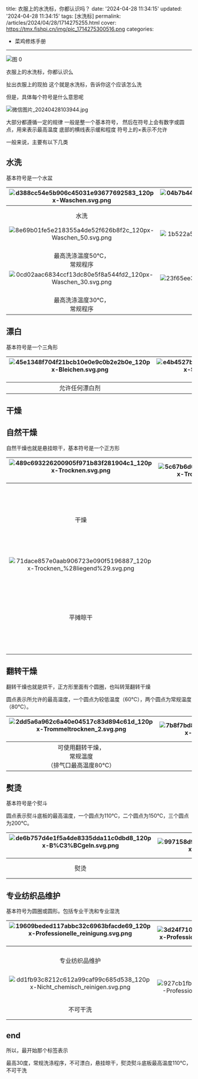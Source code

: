 title: 衣服上的水洗标，你都认识吗？
date: '2024-04-28 11:34:15'
updated: '2024-04-28 11:34:15'
tags: [水洗标]
permalink: /articles/2024/04/28/1714275255.html
cover: https://tmx.fishpi.cn/img/pic_1714275300516.png
categories: 
- 菜鸡修炼手册
---
![图 0](https://tmx.fishpi.cn/img/pic_1714275300516.png)  

衣服上的水洗标，你都认识么

扯出衣服上的现拍
这个就是水洗标，告诉你这个应该怎么洗

但是，具体每个符号是什么意思呢

![微信图片_20240428103944.jpg](https://file.fishpi.cn/2024/04/微信图片20240428103944-8f197f23.jpg)

大部分都遵循一定的规律
一般是整一个基本符号，
然后在符号上会有数字或圆点，用来表示最高温度
底部的横线表示缓和程度
符号上的×表示不允许

一般来说，主要有以下几类

## 水洗

基本符号是一个水盆

|    ![d388cc54e5b906c45031e93677692583_120px-Waschen.svg.png](https://file.fishpi.cn/2024/04/d388cc54e5b906c45031e93677692583120pxWaschensvg-3c88e244.png)    |  ![04b7b44c6bd9090e45bd421a79781845_120px-Waschen_95.svg.png](https://file.fishpi.cn/2024/04/04b7b44c6bd9090e45bd421a79781845120pxWaschen95svg-e74a9538.png)  |   ![64dc07d12df0a372cbf1685a78489f9e_120px-Waschen_70.svg.png](https://file.fishpi.cn/2024/04/64dc07d12df0a372cbf1685a78489f9e120pxWaschen70svg-91812a44.png)   |     ![c1385e6e466ceee64c10520b86f30036_120px-Waschen_60.svg.png](https://file.fishpi.cn/2024/04/c1385e6e466ceee64c10520b86f30036120pxWaschen60svg-4d887c50.png)     |   ![94469f0c45e52717b12568b13c2e0378_120px-Waschen_60s.svg.png](https://file.fishpi.cn/2024/04/94469f0c45e52717b12568b13c2e0378120pxWaschen60ssvg-45392a30.png)   |
| :---------------------------------------------------------------------------------------------------------------------------------------------------------: | :---------------------------------------------------------------------------------------------------------------------------------------------------------: | :-----------------------------------------------------------------------------------------------------------------------------------------------------------: | :----------------------------------------------------------------------------------------------------------------------------------------------------------------: | :-------------------------------------------------------------------------------------------------------------------------------------------------------------: |
|                                                                            水洗                                                                            |                                                              最高洗涤温度95℃，<br />常规程序                                                              |                                                               最高洗涤温度70℃，<br />常规程序                                                               |                                                                  最高洗涤温度60℃，<br />常规程序                                                                  |                                                                最高洗涤温度60℃，<br />缓和程序                                                                |
| ![8e69b01fe5e218355a4de52f626b8f2c_120px-Waschen_50.svg.png](https://file.fishpi.cn/2024/04/8e69b01fe5e218355a4de52f626b8f2c120pxWaschen50svg-b352ebfa.png)  | ![1b522a589f3e7db4abe83e242a2f1072_120px-Waschen_50s.svg.png](https://file.fishpi.cn/2024/04/1b522a589f3e7db4abe83e242a2f1072120pxWaschen50ssvg-834daed0.png) |   ![97c33dbb43a1fa5260f02052f6cce7b3_120px-Waschen_40.svg.png](https://file.fishpi.cn/2024/04/97c33dbb43a1fa5260f02052f6cce7b3120pxWaschen40svg-027deb88.png)   |    ![06f854b7a9ad7387d50e676d30b7cc4e_120px-Waschen_40s.svg.png](https://file.fishpi.cn/2024/04/06f854b7a9ad7387d50e676d30b7cc4e120pxWaschen40ssvg-87de655d.png)    |  ![4330e5b4308ed5acc638e9ffe4b73281_120px-Waschen_40ss.svg.png](https://file.fishpi.cn/2024/04/4330e5b4308ed5acc638e9ffe4b73281120pxWaschen40sssvg-2e604b99.png)  |
|                                                              最高洗涤温度50℃，<br />常规程序                                                              |                                                              最高洗涤温度50℃，<br />缓和程序                                                              |                                                               最高洗涤温度40℃，<br />常规程序                                                               |                                                                  最高洗涤温度40℃，<br />缓和程序                                                                  |                                                              最高洗涤温度40℃，<br />非常缓和程序                                                              |
| ![0cd02aac6834ccf13dc80e5f8a544fd2_120px-Waschen_30.svg.png](https://file.fishpi.cn/2024/04/0cd02aac6834ccf13dc80e5f8a544fd2120pxWaschen30svg-e1005c3a.png)  | ![23f65ee37f5288b8b98304301fc3c0c2_120px-Waschen_30s.svg.png](https://file.fishpi.cn/2024/04/23f65ee37f5288b8b98304301fc3c0c2120pxWaschen30ssvg-10f90e00.png) | ![044c74142e646b4e20b413a748760ef6_120px-Waschen_30ss.svg.png](https://file.fishpi.cn/2024/04/044c74142e646b4e20b413a748760ef6120pxWaschen30sssvg-3ca0f767.png) | ![6b91992061a9ec991efdc93a415ba38d_120px-Handw%C3%A4sche.svg.png](https://file.fishpi.cn/2024/04/6b91992061a9ec991efdc93a415ba38d120pxHandwC3A4schesvg-8625fc7d.png) | ![b51a8705c4af750d49b5b1d8913e0bc5_120px-Nicht_waschen.svg.png](https://file.fishpi.cn/2024/04/b51a8705c4af750d49b5b1d8913e0bc5120pxNichtwaschensvg-f9bd0b60.png) |
|                                                              最高洗涤温度30℃，<br />常规程序                                                              |                                                              最高洗涤温度30℃，<br />缓和程序                                                              |                                                             最高洗涤温度30℃，<br />非常缓和程序                                                             |                                                                    手洗，<br />最高洗涤温度40℃                                                                    |                                                                            不可水洗                                                                            |

## 漂白

基本符号是一个三角形

| ![45e1348f704f21bcb10e0e9c0b2e2b0e_120px-Bleichen.svg.png](https://file.fishpi.cn/2024/04/45e1348f704f21bcb10e0e9c0b2e2b0e120pxBleichensvg-6560aac5.png)  | ![e4b4527bd33dbb40fa675fc0ede9c177_120px-Sauerstoffbleichen.svg.png](https://file.fishpi.cn/2024/04/e4b4527bd33dbb40fa675fc0ede9c177120pxSauerstoffbleichensvg-6d9ca631.png)  | ![62af7231ff444b450b724c8d3ac87f39_120px-Nicht_bleichen_v2.svg.png](https://file.fishpi.cn/2024/04/62af7231ff444b450b724c8d3ac87f39120pxNichtbleichenv2svg-193b9197.png) |
| :------------------------------------------------------------------------------------------------------------------------------------------------------: | :--------------------------------------------------------------------------------------------------------------------------------------------------------------------------: | :--------------------------------------------------------------------------------------------------------------------------------------------------------------------: |
|                                                                      允许任何漂白剂                                                                      |                                                                              仅允许氧漂/非氯漂                                                                              |                                                                                不可漂白                                                                                |

## 干燥

## 自然干燥

自然干燥也就是悬挂晾干，基本符号是一个正方形

|             ![489c693226200905f971b83f281904c1_120px-Trocknen.svg.png](https://file.fishpi.cn/2024/04/489c693226200905f971b83f281904c1120pxTrocknensvg-bf0ba597.png)              |                                                                                                                                                                     ![5c67b6d0abb45e384fac2b057383c6cf_120px-Trocknen_%28hang%29.svg.png](https://file.fishpi.cn/2024/04/5c67b6d0abb45e384fac2b057383c6cf120pxTrocknen28hang29svg-770065dd.png)                                                                                                                                                                     |                                     ![](https://upload.wikimedia.org/wikipedia/commons/thumb/d/d3/%D0%A1%D1%83%D1%88%D0%BA%D0%B0_%D0%B2_%D0%B2%D0%B5%D1%80%D1%82%D0%B8%D0%BA%D0%B0%D0%BB%D1%8C%D0%BD%D0%BE%D0%BC_%D0%BF%D0%BE%D0%BB%D0%BE%D0%B6%D0%B5%D0%BD%D0%B8%D0%B8_%D0%B2_%D1%82%D0%B5%D0%BD%D0%B8.svg/120px-%D0%A1%D1%83%D1%88%D0%BA%D0%B0_%D0%B2_%D0%B2%D0%B5%D1%80%D1%82%D0%B8%D0%BA%D0%B0%D0%BB%D1%8C%D0%BD%D0%BE%D0%BC_%D0%BF%D0%BE%D0%BB%D0%BE%D0%B6%D0%B5%D0%BD%D0%B8%D0%B8_%D0%B2_%D1%82%D0%B5%D0%BD%D0%B8.svg.png)                                     |                                             ![](https://upload.wikimedia.org/wikipedia/commons/thumb/5/5b/%D0%A1%D1%83%D1%88%D0%BA%D0%B0_%D0%B1%D0%B5%D0%B7_%D0%BE%D1%82%D0%B6%D0%B8%D0%BC%D0%B0_%D0%B2_%D0%B2%D0%B5%D1%80%D1%82%D0%B8%D0%BA%D0%B0%D0%BB%D1%8C%D0%BD%D0%BE%D0%BC_%D0%BF%D0%BE%D0%BB%D0%BE%D0%B6%D0%B5%D0%BD%D0%B8%D0%B8.svg/120px-%D0%A1%D1%83%D1%88%D0%BA%D0%B0_%D0%B1%D0%B5%D0%B7_%D0%BE%D1%82%D0%B6%D0%B8%D0%BC%D0%B0_%D0%B2_%D0%B2%D0%B5%D1%80%D1%82%D0%B8%D0%BA%D0%B0%D0%BB%D1%8C%D0%BD%D0%BE%D0%BC_%D0%BF%D0%BE%D0%BB%D0%BE%D0%B6%D0%B5%D0%BD%D0%B8%D0%B8.svg.png)                                             | ![](https://upload.wikimedia.org/wikipedia/commons/thumb/6/60/%D0%A1%D1%83%D1%88%D0%BA%D0%B0_%D0%B1%D0%B5%D0%B7_%D0%BE%D1%82%D0%B6%D0%B8%D0%BC%D0%B0_%D0%B2_%D0%B2%D0%B5%D1%80%D1%82%D0%B8%D0%BA%D0%B0%D0%BB%D1%8C%D0%BD%D0%BE%D0%BC_%D0%BF%D0%BE%D0%BB%D0%BE%D0%B6%D0%B5%D0%BD%D0%B8%D0%B8_%D0%B2_%D1%82%D0%B5%D0%BD%D0%B8.svg/120px-%D0%A1%D1%83%D1%88%D0%BA%D0%B0_%D0%B1%D0%B5%D0%B7_%D0%BE%D1%82%D0%B6%D0%B8%D0%BC%D0%B0_%D0%B2_%D0%B2%D0%B5%D1%80%D1%82%D0%B8%D0%BA%D0%B0%D0%BB%D1%8C%D0%BD%D0%BE%D0%BC_%D0%BF%D0%BE%D0%BB%D0%BE%D0%B6%D0%B5%D0%BD%D0%B8%D0%B8_%D0%B2_%D1%82%D0%B5%D0%BD%D0%B8.svg.png) |
| :-------------------------------------------------------------------------------------------------------------------------------------------------------------------------------: | :----------------------------------------------------------------------------------------------------------------------------------------------------------------------------------------------------------------------------------------------------------------------------------------------------------------------------------------------------------------------------------------------------------------------------------------------------------------------------------------------------------------: | :----------------------------------------------------------------------------------------------------------------------------------------------------------------------------------------------------------------------------------------------------------------------------------------------------------------------------------------------------------------------------------------------------------------------------------------------------------------------------------------------------------------------------------------------------------------: | :--------------------------------------------------------------------------------------------------------------------------------------------------------------------------------------------------------------------------------------------------------------------------------------------------------------------------------------------------------------------------------------------------------------------------------------------------------------------------------------------------------------------------------------------------------------------------------------------------------------------------------: | :--------------------------------------------------------------------------------------------------------------------------------------------------------------------------------------------------------------------------------------------------------------------------------------------------------------------------------------------------------------------------------------------------------------------------------------------------------------------------------------------------------------------------------------------------------------------------------------------------------: |
|                                                                                       干燥                                                                                       |                                                                                                                                                                                                                                                      悬挂晾干                                                                                                                                                                                                                                                      |                                                                                                                                                                                                                                                                          在阴凉处悬挂晾干                                                                                                                                                                                                                                                                          |                                                                                                                                                                                                                                                                                                              悬挂滴干                                                                                                                                                                                                                                                                                                              |                                                                                                                                                                                                                                                                                              在阴凉处悬挂滴干                                                                                                                                                                                                                                                                                              |
| ![71dace857e0aab906723e090f5196887_120px-Trocknen_%28liegend%29.svg.png](https://file.fishpi.cn/2024/04/71dace857e0aab906723e090f5196887120pxTrocknen28liegend29svg-dde35ef5.png)  | ![](https://upload.wikimedia.org/wikipedia/commons/thumb/3/3c/%D0%A1%D1%83%D1%88%D0%BA%D0%B0_%D0%B2_%D0%B3%D0%BE%D1%80%D0%B8%D0%B7%D0%BE%D0%BD%D1%82%D0%B0%D0%BB%D1%8C%D0%BD%D0%BE%D0%BC_%D0%BF%D0%BE%D0%BB%D0%BE%D0%B6%D0%B5%D0%BD%D0%B8%D0%B8_%D0%B2_%D1%82%D0%B5%D0%BD%D0%B8.svg/120px-%D0%A1%D1%83%D1%88%D0%BA%D0%B0_%D0%B2_%D0%B3%D0%BE%D1%80%D0%B8%D0%B7%D0%BE%D0%BD%D1%82%D0%B0%D0%BB%D1%8C%D0%BD%D0%BE%D0%BC_%D0%BF%D0%BE%D0%BB%D0%BE%D0%B6%D0%B5%D0%BD%D0%B8%D0%B8_%D0%B2_%D1%82%D0%B5%D0%BD%D0%B8.svg.png) | ![](https://upload.wikimedia.org/wikipedia/commons/thumb/0/08/%D0%A1%D1%83%D1%88%D0%BA%D0%B0_%D0%B1%D0%B5%D0%B7_%D0%BE%D1%82%D0%B6%D0%B8%D0%BC%D0%B0_%D0%B2_%D0%B3%D0%BE%D1%80%D0%B8%D0%B7%D0%BE%D0%BD%D1%82%D0%B0%D0%BB%D1%8C%D0%BD%D0%BE%D0%BC_%D0%BF%D0%BE%D0%BB%D0%BE%D0%B6%D0%B5%D0%BD%D0%B8%D0%B8.svg/120px-%D0%A1%D1%83%D1%88%D0%BA%D0%B0_%D0%B1%D0%B5%D0%B7_%D0%BE%D1%82%D0%B6%D0%B8%D0%BC%D0%B0_%D0%B2_%D0%B3%D0%BE%D1%80%D0%B8%D0%B7%D0%BE%D0%BD%D1%82%D0%B0%D0%BB%D1%8C%D0%BD%D0%BE%D0%BC_%D0%BF%D0%BE%D0%BB%D0%BE%D0%B6%D0%B5%D0%BD%D0%B8%D0%B8.svg.png) | ![](https://upload.wikimedia.org/wikipedia/commons/thumb/e/e8/%D0%A1%D1%83%D1%88%D0%BA%D0%B0_%D0%B1%D0%B5%D0%B7_%D0%BE%D1%82%D0%B6%D0%B8%D0%BC%D0%B0_%D0%B2_%D0%B3%D0%BE%D1%80%D0%B8%D0%B7%D0%BE%D0%BD%D1%82%D0%B0%D0%BB%D1%8C%D0%BD%D0%BE%D0%BC_%D0%BF%D0%BE%D0%BB%D0%BE%D0%B6%D0%B5%D0%BD%D0%B8%D0%B8_%D0%B2_%D1%82%D0%B5%D0%BD%D0%B8.svg/120px-%D0%A1%D1%83%D1%88%D0%BA%D0%B0_%D0%B1%D0%B5%D0%B7_%D0%BE%D1%82%D0%B6%D0%B8%D0%BC%D0%B0_%D0%B2_%D0%B3%D0%BE%D1%80%D0%B8%D0%B7%D0%BE%D0%BD%D1%82%D0%B0%D0%BB%D1%8C%D0%BD%D0%BE%D0%BC_%D0%BF%D0%BE%D0%BB%D0%BE%D0%B6%D0%B5%D0%BD%D0%B8%D0%B8_%D0%B2_%D1%82%D0%B5%D0%BD%D0%B8.svg.png) |                                                                                                                                                                                                                                                                                                                                                                                                                                                                                                                                                                                                            |
|                                                                                     平摊晾干                                                                                     |                                                                                                                                                                                                                                                  在阴凉处平摊晾干                                                                                                                                                                                                                                                  |                                                                                                                                                                                                                                                                              平摊滴干                                                                                                                                                                                                                                                                              |                                                                                                                                                                                                                                                                                                          在阴凉处平摊滴干                                                                                                                                                                                                                                                                                                          |                                                                                                                                                                                                                                                                                                                                                                                                                                                                                                                                                                                                            |

## 翻转干燥

翻转干燥也就是烘干，正方形里面有个圆圈，也叫转笼翻转干燥

圆点表示所允许的最高温度，一个圆点为较低温度（60℃），两个圆点为常规温度（80℃）。

| ![2dd5a6a962c6a40e04517c83d894c61d_120px-Trommeltrocknen_2.svg.png](https://file.fishpi.cn/2024/04/2dd5a6a962c6a40e04517c83d894c61d120pxTrommeltrocknen2svg-6f4502f6.png)  | ![7b8f7bd8bfcef5db8671c75808d72886_120px-Trommeltrocknen_1.svg.png](https://file.fishpi.cn/2024/04/7b8f7bd8bfcef5db8671c75808d72886120pxTrommeltrocknen1svg-aca8aac4.png) | ![7203ffa99bf83e2e8e96ca4f9fc35107_120px-Nicht_trommeltrocknen.svg.png](https://file.fishpi.cn/2024/04/7203ffa99bf83e2e8e96ca4f9fc35107120pxNichttrommeltrocknensvg-fedaec02.png) |
| :-----------------------------------------------------------------------------------------------------------------------------------------------------------------------: | :---------------------------------------------------------------------------------------------------------------------------------------------------------------------: | :-----------------------------------------------------------------------------------------------------------------------------------------------------------------------------: |
|                                                        可使用翻转干燥，<br />常规温度<br />（排气口最高温度80℃）                                                        |                                                       可使用翻转干燥，<br />较低温度<br />（排气口最高温度60℃）                                                       |                                                                                  不可翻转干燥                                                                                  |

## 熨烫

基本符号是个熨斗

圆点表示熨斗底板的最高温度，一个圆点为110℃，二个圆点为150℃，三个圆点为200℃。

| ![de6b757d4e1f5a4de8335dda11c0dbd8_120px-B%C3%BCgeln.svg.png](https://file.fishpi.cn/2024/04/de6b757d4e1f5a4de8335dda11c0dbd8120pxBC3BCgelnsvg-103abbe0.png)  | ![997158d9ec418015d847aa17b8d2ba29_120px-B%C3%BCgeln_3.svg.png](https://file.fishpi.cn/2024/04/997158d9ec418015d847aa17b8d2ba29120pxBC3BCgeln3svg-c644bcc2.png) | ![913c58d726358bfb9b363637c2dcfd4f_120px-B%C3%BCgeln_2.svg.png](https://file.fishpi.cn/2024/04/913c58d726358bfb9b363637c2dcfd4f120pxBC3BCgeln2svg-6192c5f1.png) | ![c0b62db2135f42e68af093febbb84e86_120px-B%C3%BCgeln_1.svg.png](https://file.fishpi.cn/2024/04/c0b62db2135f42e68af093febbb84e86120pxBC3BCgeln1svg-7f7220e7.png) | ![0a0b36299726e9f5bdd9c1cefdce0058_120px-Nicht_b%C3%BCgeln.svg.png](https://file.fishpi.cn/2024/04/0a0b36299726e9f5bdd9c1cefdce0058120pxNichtbC3BCgelnsvg-70640239.png) |
| :----------------------------------------------------------------------------------------------------------------------------------------------------------: | :-----------------------------------------------------------------------------------------------------------------------------------------------------------: | :-----------------------------------------------------------------------------------------------------------------------------------------------------------: | :-----------------------------------------------------------------------------------------------------------------------------------------------------------: | :-------------------------------------------------------------------------------------------------------------------------------------------------------------------: |
|                                                                             熨烫                                                                             |                                                                  熨斗底板<br />最高温度200℃                                                                  |                                                                  熨斗底板<br />最高温度150℃                                                                  |                                                                  熨斗底板<br />最高温度110℃                                                                  |                                                                               不可熨烫                                                                               |


## 专业纺织品维护

基本符号为圆圈或圆形。包括专业干洗和专业湿洗

| ![19609beded117abbc32c6963bfacde69_120px-Professionelle_reinigung.svg.png](https://file.fishpi.cn/2024/04/19609beded117abbc32c6963bfacde69120pxProfessionellereinigungsvg-c79b3709.png)  | ![3d24f7107c1571dc5c686cfe26796474_120px-Professionelle_reinigung_%28P%29.svg.png](https://file.fishpi.cn/2024/04/3d24f7107c1571dc5c686cfe26796474120pxProfessionellereinigung28P29svg-d3f9da9b.png) | ![4dce9f4734ff9e21feac92fbaead3d88_120px-Professionelle_reinigung_%28P%29s.svg.png](https://file.fishpi.cn/2024/04/4dce9f4734ff9e21feac92fbaead3d88120pxProfessionellereinigung28P29ssvg-6379e6b9.png) |   ![20c90954840a018640eea5cab09753cf_120px-Professionelle_reinigung_%28F%29.svg.png](https://file.fishpi.cn/2024/04/20c90954840a018640eea5cab09753cf120pxProfessionellereinigung28F29svg-8db658a0.png)   | ![884b4ccb0bb048e0c188c5469a9d0647_120px-Professionelle_reinigung_%28F%29s.svg.png](https://file.fishpi.cn/2024/04/884b4ccb0bb048e0c188c5469a9d0647120pxProfessionellereinigung28F29ssvg-3b885fcf.png) |
| :-------------------------------------------------------------------------------------------------------------------------------------------------------------------------------------: | :------------------------------------------------------------------------------------------------------------------------------------------------------------------------------------------------: | :--------------------------------------------------------------------------------------------------------------------------------------------------------------------------------------------------: | :----------------------------------------------------------------------------------------------------------------------------------------------------------------------------------------------------: | ---------------------------------------------------------------------------------------------------------------------------------------------------------------------------------------------------- |
|                                                                                     专业纺织品维护                                                                                     |                                                                 使用四氯乙烯和符号F<br />代表的所有溶剂的<br />专业干洗，常规干洗                                                                 |                                                                  使用四氯乙烯和符号F<br />代表的所有溶剂的<br />专业干洗，缓和干洗                                                                  |                                                                           使用碳氢化合物<br />溶剂的专业干洗，<br />常规干洗                                                                           | 使用碳氢化合物<br />溶剂的专业干洗，<br />缓和干洗                                                                                                                                                   |
|  ![dd1fb93c8212c612a99caf99c685d538_120px-Nicht_chemisch_reinigen.svg.png](https://file.fishpi.cn/2024/04/dd1fb93c8212c612a99caf99c685d538120pxNichtchemischreinigensvg-62e4e824.png)   | ![927cb1fb4bc236b8675b260fd3feb85d_120px-Professionelle_reinigung_%28W%29.svg.png](https://file.fishpi.cn/2024/04/927cb1fb4bc236b8675b260fd3feb85d120pxProfessionellereinigung28W29svg-b4e5ea6a.png) | ![59af884388b461977ff0c8ac14ea2896_120px-Professionelle_reinigung_%28W%29s.svg.png](https://file.fishpi.cn/2024/04/59af884388b461977ff0c8ac14ea2896120pxProfessionellereinigung28W29ssvg-32bc2e41.png) | ![a1a88f663340d04b04aa5f87364c2e9f_120px-Professionelle_reinigung_%28W%29ss.svg.png](https://file.fishpi.cn/2024/04/a1a88f663340d04b04aa5f87364c2e9f120pxProfessionellereinigung28W29sssvg-78b622c9.png) |                                                                                                                                                                                                      |
|                                                                                        不可干洗                                                                                        |                                                                                      专业湿洗，<br />常规湿洗                                                                                      |                                                                                       专业湿洗，<br />缓和湿洗                                                                                       |                                                                                      专业湿洗，<br />非常缓和湿洗                                                                                      |                                                                                                                                                                                                      |

## end

所以，最开始那个标签表示

最高30度，常规洗涤程序，不可漂白，悬挂晾干，熨烫熨斗底板最高温度110℃，不可干洗
